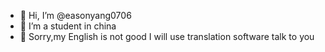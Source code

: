 - 👋 Hi, I’m @easonyang0706
- 👀 I’m a student in china
- 🌱 Sorry,my English is not good I will use translation software talk to you


<!---
easonyang0706/easonyang0706 is a ✨ special ✨ repository because its `README.md` (this file) appears on your GitHub profile.
You can click the Preview link to take a look at your changes.
--->
